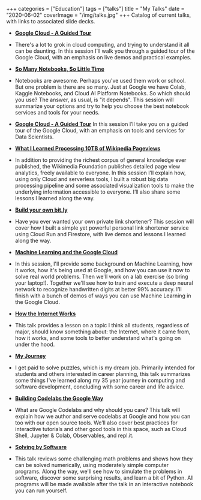 +++
categories = ["Education"]
tags = ["talks"]
title = "My Talks"
date = "2020-06-02"
coverImage = "/img/talks.jpg"
+++
Catalog of current talks, with links to associated slide decks.

<!--more-->

* <a href="https://mco.fyi/tour" target="_blank">**Google Cloud - A Guided Tour**</a>
- There's a lot to grok in cloud computing, and trying to understand it all can be daunting. In this session I’ll walk you through a guided tour of the Google Cloud, with an emphasis on live demos and practical examples.

* <a href="https://mco.fyi/nb" target="_blank">**So Many Notebooks, So Little Time**</a>
- Notebooks are awesome. Perhaps you've used them work or school. But one problem is there are so many. Just at Google we have Colab, Kaggle Notebooks, and Cloud AI Platform Notebooks. So which should you use? The answer, as usual, is "it depends". This session will summarize your options and try to help you choose the best notebook services and tools for your needs.

* <a href="https://mco.fyi/ds" target="_blank">**Google Cloud - A Guided Tour**</a>
In this session I’ll take you on a guided tour of the Google Cloud, with an emphasis on tools and services for Data Scientists.

* <a href="https://mco.fyi/wiki" target="_blank">**What I Learned Processing 10TB of Wikipedia Pageviews**</a>
- In addition to providing the richest corpus of general knowledge ever published, the Wikimedia Foundation publishes detailed page view analytics, freely available to everyone. In this session I’ll explain how, using only Cloud and serverless tools, I built a robust big data processing pipeline and some associated visualization tools to make the underlying information accessible to everyone. I’ll also share some lessons I learned along the way.

* <a href="https://mco.fyi/links" target="_blank">**Build your own bit.ly**</a>
- Have you ever wanted your own private link shortener? This session will cover how I built a simple yet powerful personal link shortener service using Cloud Run and Firestore, with live demos and lessons I learned along the way.

* <a href="https://mco.fyi/mltalk" target="_blank">**Machine Learning and the Google Cloud**</a>
- In this session, I'll provide some background on Machine Learning, how it works, how it's being used at Google, and how you can use it now to solve real world problems. Then we'll work on a lab exercise (so bring your laptop!). Together we'll see how to train and execute a deep neural network to recognize handwritten digits at better 99% accuracy. I’ll finish with a bunch of demos of ways you can use Machine Learning in the Google Cloud.

* <a href="https://mco.fyi/internet" target="_blank">**How the Internet Works**</a>
- This talk provides a lesson on a topic I think all students, regardless of major,
should know something about: the Internet, where it came from, how it works, and
some tools to better understand what's going on under the hood.

* <a href="https://mco.fyi/journey" target="_blank">**My Journey**</a>
- I get paid to solve puzzles, which is my dream job. Primarily intended for students and others interested in career planning, this talk summarizes some things I've learned along my 35 year journey in computing and software development, concluding with some career and life advice.

* <a href="https://mco.fyi/codelabs" target="_blank">**Building Codelabs the Google Way**</a>
- What are Google Codelabs and why should you care? This talk will explain how we author and serve codelabs at Google and how you can too with our open source tools. We’ll also cover best practices for interactive tutorials and other good tools in this space, such as Cloud Shell, Jupyter & Colab, Observables, and repl.it.

* <a href="https://mco.fyi/solving" target="_blank">**Solving by Software**</a>
- This talk reviews some challenging math problems and shows how they can be solved numerically, using moderately simple computer programs. Along the way, we'll see how to simulate the problems in software, discover some surprising results, and learn a bit of Python. All programs will be made available after the talk in an interactive notebook you can run yourself.

